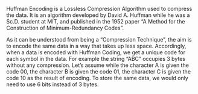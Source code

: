 Huffman Encoding is a Lossless Compression Algorithm used to compress the data. It is an algorithm developed by David A. Huffman while he was a Sc.D. student at MIT, and published in the 1952 paper “A Method for the Construction of Minimum-Redundancy Codes”.

As it can be understood from being a “Compression Technique”, the aim is to encode the same data in a way that takes up less space. Accordingly, when a data is encoded with Huffman Coding, we get a unique code for each symbol in the data. For example the string “ABC” occupies 3 bytes without any compression. Let’s assume while the character A is given the code 00, the character B is given the code 01, the character C is given the code 10 as the result of encoding. To store the same data, we would only need to use 6 bits instead of 3 bytes.